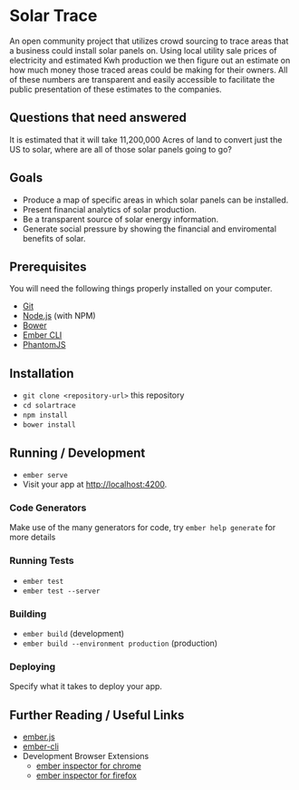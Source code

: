# Solar Trace

An open community project that utilizes crowd sourcing to trace areas that a business could
install solar panels on. Using local utility sale prices of electricity and estimated Kwh 
production we then figure out an estimate on how much money those traced areas could be
making for their owners. All of these numbers are transparent and easily accessible to 
facilitate the public presentation of these estimates to the companies. 

## Questions that need answered
It is estimated that it will take 11,200,000 Acres of land to convert just the US to solar,
where are all of those solar panels going to go?

## Goals

* Produce a map of specific areas in which solar panels can be installed. 
* Present financial analytics of solar production.
* Be a transparent source of solar energy information.
* Generate social pressure by showing the financial and enviromental benefits of solar. 

## Prerequisites

You will need the following things properly installed on your computer.

* [Git](http://git-scm.com/)
* [Node.js](http://nodejs.org/) (with NPM)
* [Bower](http://bower.io/)
* [Ember CLI](http://ember-cli.com/)
* [PhantomJS](http://phantomjs.org/)

## Installation

* `git clone <repository-url>` this repository
* `cd solartrace`
* `npm install`
* `bower install`

## Running / Development

* `ember serve`
* Visit your app at [http://localhost:4200](http://localhost:4200).

### Code Generators

Make use of the many generators for code, try `ember help generate` for more details

### Running Tests

* `ember test`
* `ember test --server`

### Building

* `ember build` (development)
* `ember build --environment production` (production)

### Deploying

Specify what it takes to deploy your app.

## Further Reading / Useful Links

* [ember.js](http://emberjs.com/)
* [ember-cli](http://ember-cli.com/)
* Development Browser Extensions
  * [ember inspector for chrome](https://chrome.google.com/webstore/detail/ember-inspector/bmdblncegkenkacieihfhpjfppoconhi)
  * [ember inspector for firefox](https://addons.mozilla.org/en-US/firefox/addon/ember-inspector/)

